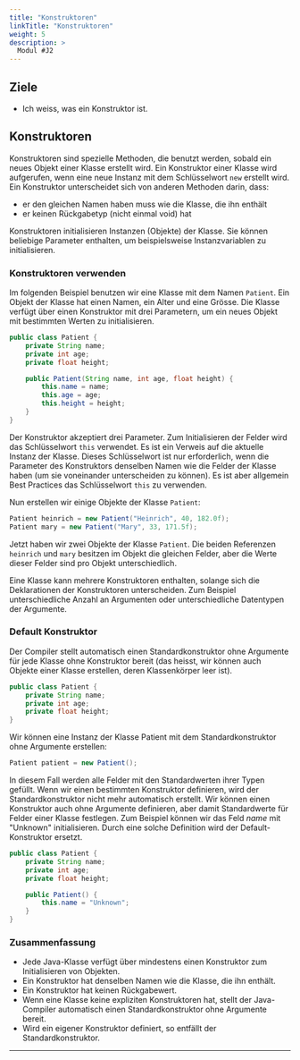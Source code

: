 ```yaml
---
title: "Konstruktoren"
linkTitle: "Konstruktoren"
weight: 5
description: >
  Modul #J2
---
```


## Ziele
* Ich weiss, was ein Konstruktor ist.

## Konstruktoren
Konstruktoren sind spezielle Methoden, die benutzt werden, sobald ein neues Objekt einer Klasse erstellt wird. Ein Konstruktor einer Klasse wird aufgerufen, wenn eine neue Instanz mit dem Schlüsselwort `new` erstellt wird.
Ein Konstruktor unterscheidet sich von anderen Methoden darin, dass:
* er den gleichen Namen haben muss wie die Klasse, die ihn enthält
* er keinen Rückgabetyp (nicht einmal void) hat

Konstruktoren initialisieren Instanzen (Objekte) der Klasse. Sie können beliebige Parameter enthalten, um beispielsweise Instanzvariablen zu initialisieren.

### Konstruktoren verwenden
Im folgenden Beispiel benutzen wir eine Klasse mit dem Namen `Patient`. Ein Objekt der Klasse hat einen Namen, ein Alter und eine Grösse. Die Klasse verfügt über einen Konstruktor mit drei Parametern, um ein neues Objekt mit bestimmten Werten zu initialisieren.
```java
public class Patient {
    private String name;
	private int age;
    private float height;

    public Patient(String name, int age, float height) {
        this.name = name;
        this.age = age;
        this.height = height;
    }
}
```
Der Konstruktor akzeptiert drei Parameter. Zum Initialisieren der Felder wird das Schlüsselwort `this` verwendet. Es ist ein Verweis auf die aktuelle Instanz der Klasse. Dieses Schlüsselwort ist nur erforderlich, wenn die Parameter des Konstruktors denselben Namen wie die Felder der Klasse haben (um sie voneinander unterscheiden zu können). Es ist aber allgemein Best Practices das Schlüsselwort `this` zu verwenden.

Nun erstellen wir einige Objekte der Klasse `Patient`:
```java
Patient heinrich = new Patient("Heinrich", 40, 182.0f);
Patient mary = new Patient("Mary", 33, 171.5f);
```
Jetzt haben wir zwei Objekte der Klasse `Patient`. Die beiden Referenzen `heinrich` und `mary` besitzen im Objekt die gleichen Felder, aber die Werte dieser Felder sind pro Objekt unterschiedlich.

Eine Klasse kann mehrere Konstruktoren enthalten, solange sich die Deklarationen der Konstruktoren unterscheiden. Zum Beispiel unterschiedliche Anzahl an Argumenten oder unterschiedliche Datentypen der Argumente.

### Default Konstruktor
Der Compiler stellt automatisch einen Standardkonstruktor ohne Argumente für jede Klasse ohne Konstruktor bereit (das heisst, wir können auch Objekte einer Klasse erstellen, deren Klassenkörper leer ist).
```java
public class Patient {
    private String name;
    private int age;
    private float height;
}
```
Wir können eine Instanz der Klasse Patient mit dem Standardkonstruktor ohne Argumente erstellen:
```java
Patient patient = new Patient();
```
In diesem Fall werden alle Felder mit den Standardwerten ihrer Typen gefüllt.
Wenn wir einen bestimmten Konstruktor definieren, wird der Standardkonstruktor nicht mehr automatisch erstellt.
Wir können einen Konstruktor auch ohne Argumente definieren, aber damit Standardwerte für Felder einer Klasse festlegen. Zum Beispiel können wir das Feld _name_ mit "Unknown" initialisieren. Durch eine solche Definition wird der Default-Konstruktor ersetzt.
```java
public class Patient {
    private String name;
    private int age;
    private float height;

    public Patient() {
        this.name = "Unknown";
    }
}
```

### Zusammenfassung
* Jede Java-Klasse verfügt über mindestens einen Konstruktor zum Initialisieren von Objekten.
* Ein Konstruktor hat denselben Namen wie die Klasse, die ihn enthält.
* Ein Konstruktor hat keinen Rückgabewert.
* Wenn eine Klasse keine expliziten Konstruktoren hat, stellt der Java-Compiler automatisch einen Standardkonstruktor ohne Argumente bereit.
* Wird ein eigener Konstruktor definiert, so entfällt der Standardkonstruktor.

---
